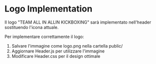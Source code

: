 # Logo Implementation

Il logo "TEAM ALL IN ALLIN KICKBOXING" sarà implementato nell'header sostituendo l'icona attuale.

Per implementare correttamente il logo:
1. Salvare l'immagine come logo.png nella cartella public/
2. Aggiornare Header.js per utilizzare l'immagine
3. Modificare Header.css per il design ottimale